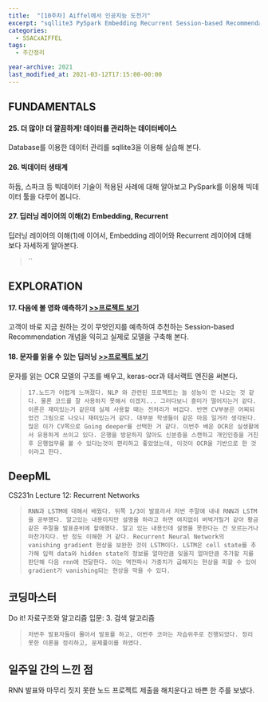 ```yaml
---
title:  "[10주차] Aiffel에서 인공지능 도전기"
excerpt: "sqllite3 PySpark Embedding Recurrent Session-based Recommendation OCR 검색 알고리즘"
categories:
  - SSACxAIFFEL
tags:
  - 주간정리

year-archive: 2021
last_modified_at: 2021-03-12T17:15:00-00:00
---
```


## FUNDAMENTALS
#### 25. 더 많이! 더 깔끔하게! 데이터를 관리하는 데이터베이스
Database를 이용한 데이터 관리를 sqllite3을 이용해 실습해 본다.
#### 26. 빅데이터 생태계
하둡, 스파크 등 빅데이터 기술이 적용된 사례에 대해 알아보고 PySpark를 이용해 빅데이터 툴을 다루어 봅니다.
#### 27. 딥러닝 레이어의 이해(2) Embedding, Recurrent
딥러닝 레이어의 이해(1)에 이어서, Embedding 레이어와 Recurrent 레이어에 대해 보다 자세하게 알아본다.
>``

## EXPLORATION  
#### 17. 다음에 볼 영화 예측하기 [>>프로젝트 보기](https://github.com/adele2020/ssacxaiffel/blob/main/%5BE17%5D_Movienlens_sbr.ipynb)
고객이 바로 지금 원하는 것이 무엇인지를 예측하여 추천하는 Session-based Recommendation 개념을 익히고 실제로 모델을 구축해 본다.
#### 18. 문자를 읽을 수 있는 딥러닝 [>>프로젝트 보기](https://github.com/adele2020/ssacxaiffel/blob/main/%5BE18%5D_OCR.ipynb)
문자를 읽는 OCR 모델의 구조를 배우고, keras-ocr과 테서랙트 엔진을 써본다.
>`17.노드가 어렵게 느껴졌다. NLP 와 관련된 프로젝트는 늘 성능이 안 나오는 것 같다. 물론 코드를 잘 사용하지 못해서 이겠지... 그러다보니 흥미가 떨어지는거 같다. 이론은 재미있는거 같은데 실제 사용할 때는 전처리가 버겁다. 반면 CV부분은 어찌되었건 그림으로 나오니 재미있는거 같다. 대부분 학생들이 같은 마음 일거라 생각된다. 많은 이가 CV쪽으로 Going deeper를 선택한 거 같다. 이번주 배운 OCR은 실생활에서 유용하게 쓰이고 있다. 은행을 방문하지 않아도 신분증을 스캔하고 개인인증을 거친후 은행업무를 볼 수 있다는것이 편리하고 좋았었는데, 이것이 OCR을 기반으로 한 것이라고 한다. `  

## DeepML   
CS231n Lecture 12: Recurrent Networks
>`RNN과 LSTM에 대해서 배웠다. 뒤쪽 1/3이 발표라서 저번 주말에 내내 RNN과 LSTM을 공부했다. 알고있는 내용이지만 설명을 하라고 하면 여지없이 버벅거릴거 같아 황금같은 주말을 발표준비에 할애했다. 알고 있는 내용인데 설명을 못한다는 건 모르는거나 마찬가지다. 반 정도 이해한 거 같다. Recurrent Neural Network의 vanishing gradient 현상을 보완한 것이 LSTM이다. LSTM은 cell state를 추가해 입력 data와 hidden state의 정보를 얼마만큼 잊을지 얼마만큼 추가할 지를 판단해 다음 rnn에 전달한다. 이는 역전파시 가중치가 곱해지는 현상을 피할 수 있어 gradient가 vanishing되는 현상을 막을 수 있다.`

## 코딩마스터   
Do it! 자료구조와 알고리즘 입문: 3. 검색 알고리즘
>`저번주 발표자들이 몰아서 발표를 하고, 이번주 코마는 자습위주로 진행되었다. 정리 못한 이론을 정리하고, 문제풀이를 하였다.`  

## 일주일 간의 느낀 점
RNN 발표와 마무리 짓지 못한 노드 프로젝트 제출을 해치운다고 바쁜 한 주를 보냈다.
